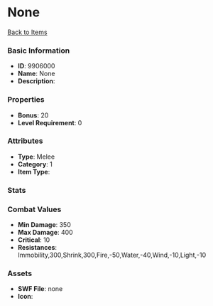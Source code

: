 # None



[Back to Items](../items.md)

### Basic Information

- **ID**: 9906000
- **Name**: None
- **Description**: 

### Properties

- **Bonus**: 20
- **Level Requirement**: 0

### Attributes

- **Type**: Melee
- **Category**: 1
- **Item Type**: 

### Stats


### Combat Values

- **Min Damage**: 350
- **Max Damage**: 400
- **Critical**: 10
- **Resistances**: Immobility,300,Shrink,300,Fire,-50,Water,-40,Wind,-10,Light,-10

### Assets

- **SWF File**: none
- **Icon**: 

